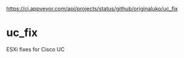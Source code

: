 https://ci.appveyor.com/api/projects/status/github/originaluko/uc_fix
# uc_fix
ESXi fixes for Cisco UC
